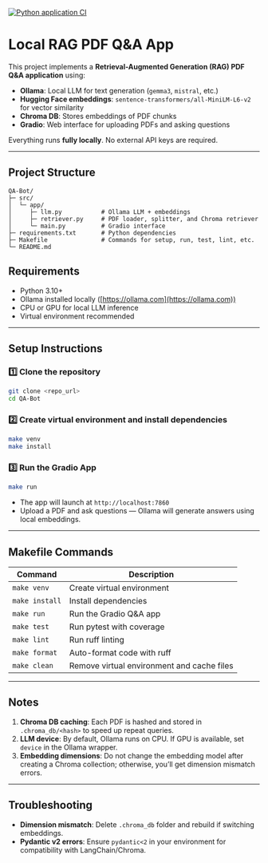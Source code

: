 [![Python application CI](https://github.com/mhassan1a/QA-Bot/actions/workflows/main.yml/badge.svg)](https://github.com/mhassan1a/QA-Bot/actions/workflows/main.yml)


# Local RAG PDF Q&A App

This project implements a **Retrieval-Augmented Generation (RAG) PDF Q&A application** using:

- **Ollama**: Local LLM for text generation (`gemma3`, `mistral`, etc.)  
- **Hugging Face embeddings**: `sentence-transformers/all-MiniLM-L6-v2` for vector similarity  
- **Chroma DB**: Stores embeddings of PDF chunks  
- **Gradio**: Web interface for uploading PDFs and asking questions  

Everything runs **fully locally**. No external API keys are required.  

---

## Project Structure

```
QA-Bot/
├─ src/
│  └─ app/
│     ├─ llm.py           # Ollama LLM + embeddings
│     ├─ retriever.py     # PDF loader, splitter, and Chroma retriever
│     └─ main.py          # Gradio interface
├─ requirements.txt       # Python dependencies
├─ Makefile               # Commands for setup, run, test, lint, etc.
└─ README.md

````

## Requirements

- Python 3.10+  
- Ollama installed locally ([https://ollama.com](https://ollama.com))  
- CPU or GPU for local LLM inference  
- Virtual environment recommended  

---

## Setup Instructions

### 1️⃣ Clone the repository

```bash
git clone <repo_url>
cd QA-Bot
````

### 2️⃣ Create virtual environment and install dependencies

```bash
make venv
make install
```

### 3️⃣ Run the Gradio App

```bash
make run
```

* The app will launch at `http://localhost:7860`
* Upload a PDF and ask questions — Ollama will generate answers using local embeddings.

---

## Makefile Commands

| Command        | Description                                |
| -------------- | ------------------------------------------ |
| `make venv`    | Create virtual environment                 |
| `make install` | Install dependencies                       |
| `make run`     | Run the Gradio Q\&A app                    |
| `make test`    | Run pytest with coverage                   |
| `make lint`    | Run ruff linting                           |
| `make format`  | Auto-format code with ruff                 |
| `make clean`   | Remove virtual environment and cache files |

---

## Notes

1. **Chroma DB caching**: Each PDF is hashed and stored in `.chroma_db/<hash>` to speed up repeat queries.
2. **LLM device**: By default, Ollama runs on CPU. If GPU is available, set `device` in the Ollama wrapper.
3. **Embedding dimensions**: Do not change the embedding model after creating a Chroma collection; otherwise, you’ll get dimension mismatch errors.

---

## Troubleshooting

* **Dimension mismatch**: Delete `.chroma_db` folder and rebuild if switching embeddings.
* **Pydantic v2 errors**: Ensure `pydantic<2` in your environment for compatibility with LangChain/Chroma.
